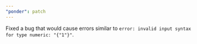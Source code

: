 ```yaml
---
"ponder": patch
---
```


Fixed a bug that would cause errors similar to `error: invalid input syntax for type numeric: "{"1"}"`.
